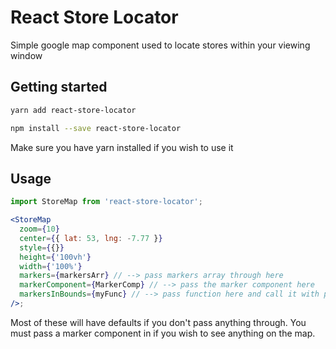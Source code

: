# React Store Locator

Simple google map component used to locate stores within your viewing window

## Getting started

```bash
yarn add react-store-locator

npm install --save react-store-locator
```

Make sure you have yarn installed if you wish to use it

## Usage

```jsx
import StoreMap from 'react-store-locator';

<StoreMap
  zoom={10}
  center={{ lat: 53, lng: -7.77 }}
  style={{}}
  height={'100vh'}
  width={'100%'}
  markers={markersArr} // --> pass markers array through here
  markerComponent={MarkerComp} // --> pass the marker component here
  markersInBounds={myFunc} // --> pass function here and call it with param of markers , i.e ( myFunc(markers) { console.log(markers)}) This will tell you what markers are in your screen
/>;
```

Most of these will have defaults if you don't pass anything through. You must pass a marker component in if you wish to see anything on the map.
